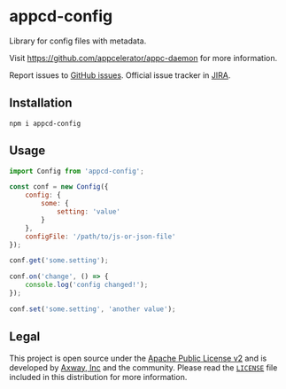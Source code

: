# appcd-config

Library for config files with metadata.

Visit https://github.com/appcelerator/appc-daemon for more information.

Report issues to [GitHub issues][2]. Official issue tracker in [JIRA][3].

## Installation

	npm i appcd-config

## Usage

```js
import Config from 'appcd-config';

const conf = new Config({
	config: {
		some: {
			setting: 'value'
		}
	},
	configFile: '/path/to/js-or-json-file'
});

conf.get('some.setting');

conf.on('change', () => {
	console.log('config changed!');
});

conf.set('some.setting', 'another value');
```

## Legal

This project is open source under the [Apache Public License v2][1] and is developed by
[Axway, Inc](http://www.axway.com/) and the community. Please read the [`LICENSE`][1] file included
in this distribution for more information.

[1]: https://github.com/appcelerator/appc-daemon/blob/master/packages/appcd-config/LICENSE
[2]: https://github.com/appcelerator/appc-daemon/issues
[3]: https://jira.appcelerator.org/projects/DAEMON/issues

